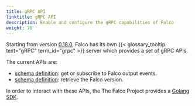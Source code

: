 ```yaml
---
title: gRPC API
linktitle: gRPC API
description: Enable and configure the gRPC capabilities of Falco
weight: 70
---
```


Starting from version [0.18.0](https://github.com/falcosecurity/falco/releases/tag/0.18.0), Falco has its own {{< glossary_tooltip text="gRPC" term_id="grpc" >}} server which provides a set of gRPC APIs.

The current APIs are:

- [schema definition](outputs): get or subscribe to Falco output events.
- [schema definition](version): retrieve the Falco version.

In order to interact with these APIs, the The Falco Project provides a [Golang SDK](/docs/grpc/client-go).
